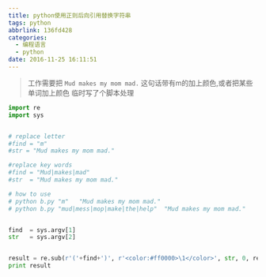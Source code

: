 ```yaml
---
title: python使用正则后向引用替换字符串
tags: python
abbrlink: 136fd428
categories:
  - 编程语言
  - python
date: 2016-11-25 16:11:51
---
```

>工作需要把 `Mud makes my mom mad.` 这句话带有m的加上颜色,或者把某些单词加上颜色
>临时写了个脚本处理

```python
import re
import sys


# replace letter
#find = "m"
#str = "Mud makes my mom mad."

#replace key words
#find = "Mud|makes|mad"
#str  = "Mud makes my mom mad."

# how to use
# python b.py "m"	"Mud makes my mom mad." 
# python b.py "mud|mess|mop|make|the|help"	"Mud makes my mom mad."


find  = sys.argv[1] 
str   = sys.argv[2] 


result = re.sub(r'('+find+')', r'<color:#ff0000>\1</color>', str, 0, re.IGNORECASE)
print result

```
